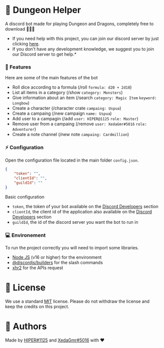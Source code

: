 # 🐉 Dungeon Helper

A discord bot made for playing Dungeon and Dragons, completely free to download 🧙🏻‍♂️

- If you need help with this project, you can join our discord server by just clicking [here](https://discord.gg/hKFFG2JD9M).
- If you don't have any development knowledge, we suggest you to join our Discord server to get help.*

### 🎲 Features

Here are some of the main features of the bot

- Roll dice according to a formula (/roll `formula: d20 + 2d10`) 
- List all items in a category (/show `category: Monsters`)
- Give information about an item (/search ```category: Magic Item``` ```keyword: Longbow```)
- Create a character (/character crate `campaing: Uspua`)
- Create a campaing (/new campaign `name: Uspua`)
- Add user to a campagin (/add `user: HIPER@1125` `role: Master`)
- Remove user from a campaing (/remove `user: XedaGmr#5016` `role: Adventurer`)
- Create a note channel (/new note `campaing: Cardmillion`)

### ⚡ Configuration

Open the configuration file located in the main folder `config.json`.

```json
{
    "token": "",
    "clientId": "",
    "guildId": ""
}
```

Basic configuration

- `token`, the token of your bot available on the [Discord Developers](https://discordapp.com/developers/applications) section
- `clientId`, the client id of the application also available on the [Discord Developers](https://discordapp.com/developers/applications) section
- `guildId`, the id of the discord server you want the bot to run in

### 💻 Environement

To run the project correctly you will need to import some libraries.

- [Node JS](https://nodejs.org/en/) (v16 or higher) for the environment
- [@discordjs/builders](https://www.npmjs.com/package/@discordjs/builders) for the slash commands
- [xhr2](https://www.npmjs.com/package/xhr2) for the APIs request

# 📑 License
We use a standard [MIT](https://github.com/Hiper1125/dnd-bot/blob/main/LICENSE) license.
Please do not withdraw the license and keep the credits on this project.

# 👤 Authors
Made by [HIPER#1125](https://github.com/Hiper1125) and [XedaGmr#5016](https://github.com/XedaGmr) with ❤️
